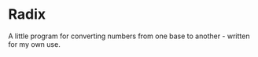 # Radix
A little program for converting numbers from one base to another - written for my own use. 
